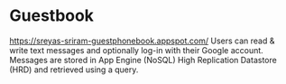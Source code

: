 # Guestbook
https://sreyas-sriram-guestphonebook.appspot.com/
Users can read & write text messages and optionally log-in with
their Google account. Messages are stored in App Engine (NoSQL)
High Replication Datastore (HRD) and retrieved using a query.
